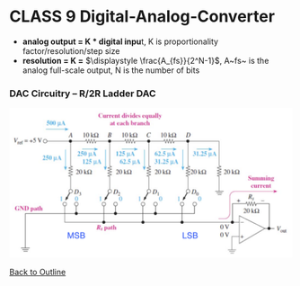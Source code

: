 # CLASS 9 Digital-Analog-Converter

- **analog output = K * digital inpu**t, K is proportionality factor/resolution/step size
- **resolution = K =** $\displaystyle \frac{A_{fs}}{2^N-1}$, A~fs~ is the analog full-scale output, N is the number of bits



### DAC Circuitry – R/2R Ladder DAC

![R/2R Laddder DAC](img/class9/R-2R_Ladder_DAC.png)

[Back to Outline](outline.md)
